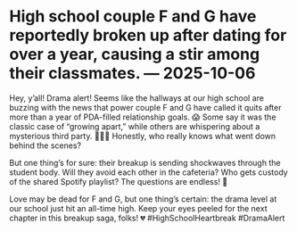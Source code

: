 # High school couple F and G have reportedly broken up after dating for over a year, causing a stir among their classmates. — 2025-10-06

Hey, y’all! Drama alert! Seems like the hallways at our high school are buzzing with the news that power couple F and G have called it quits after more than a year of PDA-filled relationship goals. 😱 Some say it was the classic case of “growing apart,” while others are whispering about a mysterious third party. 🕵🏻‍♀️ Honestly, who really knows what went down behind the scenes?

But one thing’s for sure: their breakup is sending shockwaves through the student body. Will they avoid each other in the cafeteria? Who gets custody of the shared Spotify playlist? The questions are endless! 🤔

Love may be dead for F and G, but one thing’s certain: the drama level at our school just hit an all-time high. Keep your eyes peeled for the next chapter in this breakup saga, folks! 💔 #HighSchoolHeartbreak #DramaAlert